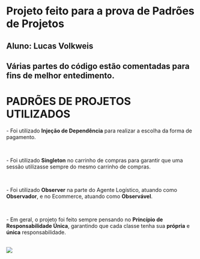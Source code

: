 # Projeto feito para a prova de Padrões de Projetos
<h2>Aluno: Lucas Volkweis</h2>

<h2>Várias partes do código estão comentadas para fins de melhor entedimento.</h2>

<h1>PADRÕES DE PROJETOS UTILIZADOS</h1>

<p>- Foi utilizado <b>Injeção de Dependência</b> para realizar a escolha da forma de pagamento.</p>
<br>
<p>- Foi utilizado <b>Singleton</b> no carrinho de compras para garantir que uma sessão utilizasse sempre do mesmo carrinho de compras.</p>
<br>
<p>- Foi utilizado <b>Observer</b> na parte do Agente Logístico, atuando como <b>Observador</b>, e no Ecommerce, atuando como <b>Observável</b>.</p>
<br>
<p>- Em geral, o projeto foi feito sempre pensando no <b>Princípio de Responsabilidade Única</b>, garantindo que cada classe tenha sua <b>própria</b> e <b>única</b> responsabilidade.</p>
<br>
<img src="/src/diagramaClasses">
